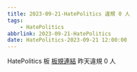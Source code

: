 ```yaml
---
title: 2023-09-21-HatePolitics 違規 0 人
tags:
    - HatePolitics
abbrlink: 2023-09-21-HatePolitics
date: HatePolitics-2023-09-21 12:00:00
---
```

HatePolitics 板 [板規連結](https://www.ptt.cc/bbs/HatePolitics/M.1617115262.A.D60.html)
昨天違規 0 人
